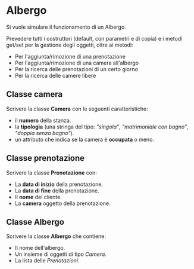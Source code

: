 # Albergo

Si vuole simulare il funzionamento di un Albergo. 

Prevedere tutti i costruttori (default, con parametri 
e di copia) e i metodi get/set per la gestione degli oggetti, oltre ai metodi:

- Per l'aggiunta/rimozione di una prenotazione 
- Per l'aggiunta/rimozione di una camera all'albergo 
- Per la ricerca delle prenotazioni di un certo giorno 
- Per la ricerca delle camere libere

## Classe camera

Scrivere la classe **Camera** con le seguenti caratteristiche:

- il **numero** della stanza.
- la **tipologia** (una stringa del tipo: _"singola"_, _"matrimoniale con bagno"_, 
_"doppia senza bagno"_).
- un attributo che indica se la camera è **occupata** o meno. 

## Classe prenotazione

Scrivere la classe **Prenotazione** con:

- La **data di inizio** della prenotazione. 
- La **data di fine** della prenotazione.
- Il **nome** del cliente.
- La **camera** oggetto della prenotazione.

## Classe Albergo

Scrivere la classe **Albergo** che contiene:

- Il nome dell'albergo.
- Un insieme di oggetti di tipo _Camera_.
- La lista delle _Prenotazioni_.